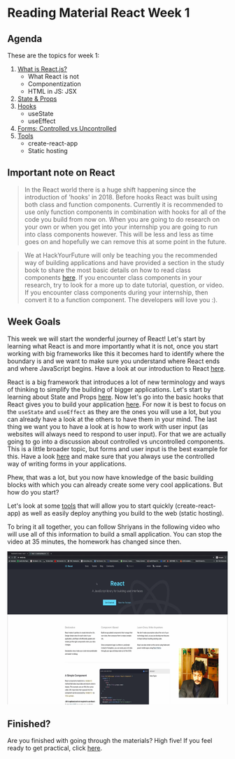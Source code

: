# Reading Material React Week 1

## Agenda

These are the topics for week 1:

1. [What is React.js?](https://study.hackyourfuture.net/react/README.md)
   - What React is not
   - Componentization
   - HTML in JS: JSX
2. [State & Props](https://study.hackyourfuture.net/react/state-and-props.md)
3. [Hooks](https://study.hackyourfuture.net/react/hooks.md)
   - useState
   - useEffect
4. [Forms: Controlled vs Uncontrolled](https://study.hackyourfuture.net/react/controlled-vs-uncontrolled.md)
5. [Tools](https://study.hackyourfuture.net/react/tools.md)
   - create-react-app
   - Static hosting

## Important note on React
> In the React world there is a huge shift happening since the introduction of 'hooks' in 2018. Before hooks React was built using both class and function components. Currently it is recommended to use only function components in combination with hooks for all of the code you build from now on. When you are going to do research on your own or when you get into your internship you are going to run into class components however. This will be less and less as time goes on and hopefully we can remove this at some point in the future.

> We at HackYourFuture will only be teaching you the recommended way of building applications and have provided a section in the study book to share the most basic details on how to read class components [here](https://study.hackyourfuture.net/react/class-vs-function-components.md). If you encounter class components in your research, try to look for a more up to date tutorial, question, or video. If you encounter class components during your internship, then convert it to a function component. The developers will love you :).

## Week Goals

This week we will start the wonderful journey of React! Let's start by learning what React is and more importantly what it is not, once you start working with big frameworks like this it becomes hard to identify where the boundary is and we want to make sure you understand where React ends and where JavaScript begins. Have a look at our introduction to React [here](https://study.hackyourfuture.net/react/README.md). 

React is a big framework that introduces a lot of new terminology and ways of thinking to simplify the building of bigger applications. Let's start by learning about State and Props [here](https://study.hackyourfuture.net/react/state-and-props.md). Now let's go into the basic hooks that React gives you to build your application [here](https://study.hackyourfuture.net/react/react-hooks.md). For now it is best to focus on the `useState` and `useEffect` as they are the ones you will use a lot, but you can already have a look at the others to have them in your mind. The last thing we want you to have a look at is how to work with user input (as websites will always need to respond to user input). For that we are actually going to go into a discussion about controlled vs uncontrolled components. This is a little broader topic, but forms and user input is the best example for this. Have a look [here](https://study.hackyourfuture.net/react/controlled-vs-uncontrolled.md) and make sure that you always use the controlled way of writing forms in your applications.

Phew, that was a lot, but you now have knowledge of the basic building blocks with which you can already create some very cool applications. But how do you start?

Let's look at some [tools](https://study.hackyourfuture.net/react/tools.md) that will allow you to start quickly (create-react-app) as well as easily deploy anything you build to the web (static hosting).

To bring it all together, you can follow Shriyans in the following video who will use all of this information to build a small application. You can stop the video at 35 minutes, the homework has changed since then.

<a href="https://www.youtube.com/watch?v=pOq0vD2qAOU" target="_blank"><img src="../assets/playlist-thumbnail.png" width="600" height="350" alt="HYF Video" /></a>

## Finished?

Are you finished with going through the materials? High five! If you feel ready to get practical, click [here](./MAKEME.md).
